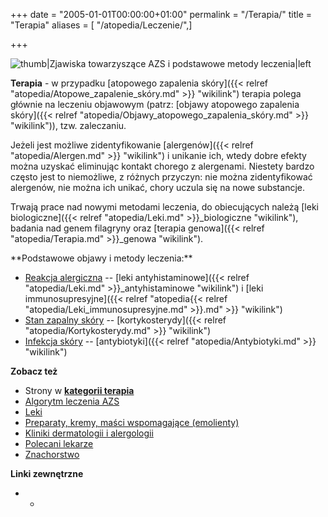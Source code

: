 +++
date = "2005-01-01T00:00:00+01:00"
permalink = "/Terapia/"
title = "Terapia"
aliases = [ "/atopedia/Leczenie/",]

+++

![](/images/Atopowe-diagram.png "thumb|Zjawiska towarzyszące AZS i podstawowe metody leczenia|left")

**Terapia** - w przypadku [atopowego zapalenia skóry]({{< relref "atopedia/Atopowe_zapalenie_skóry.md" >}} "wikilink") terapia polega głównie na leczeniu objawowym (patrz: [objawy atopowego zapalenia skóry]({{< relref "atopedia/Objawy_atopowego_zapalenia_skóry.md" >}} "wikilink")), tzw. zaleczaniu.

Jeżeli jest możliwe zidentyfikowanie [alergenów]({{< relref "atopedia/Alergen.md" >}} "wikilink") i unikanie ich, wtedy dobre efekty można uzyskać eliminując kontakt chorego z alergenami. Niestety bardzo często jest to niemożliwe, z różnych przyczyn: nie można zidentyfikować alergenów, nie można ich unikać, chory uczula się na nowe substancje.

Trwają prace nad nowymi metodami leczenia, do obiecujących należą [leki biologiczne]({{< relref "atopedia/Leki.md" >}}_biologiczne "wikilink"), badania nad genem filagryny oraz [terapia genowa]({{< relref "atopedia/Terapia.md" >}}_genowa "wikilink").

<div style="clear: left;">
</div>
**Podstawowe objawy i metody leczenia:**

-   [Reakcja alergiczna](/atopedia/Reakcja_alergiczna "wikilink") -- [leki antyhistaminowe]({{< relref "atopedia/Leki.md" >}}_antyhistaminowe "wikilink") i [leki immunosupresyjne]({{< relref "atopedia{{< relref "atopedia/Leki_immunosupresyjne.md" >}}.md" >}} "wikilink")
-   [Stan zapalny skóry](/atopedia/Stan_zapalny_skóry "wikilink") -- [kortykosterydy]({{< relref "atopedia/Kortykosterydy.md" >}} "wikilink")
-   [Infekcja skóry](/atopedia/Infekcja_skóry "wikilink") -- [antybiotyki]({{< relref "atopedia/Antybiotyki.md" >}} "wikilink")

**Zobacz też**

-   Strony w **[kategorii terapia](/atopedia/:Kategoria:Terapia "wikilink")**
-   [Algorytm leczenia AZS](/atopedia/Algorytm_leczenia_AZS "wikilink")
-   [Leki](/atopedia/Leki "wikilink")
-   [Preparaty, kremy, maści wspomagające (emolienty)](/atopedia/Emolienty "wikilink")
-   [Kliniki dermatologii i alergologii](/atopedia/Kliniki_dermatologii_i_alergologii "wikilink")
-   [Polecani lekarze](/atopedia/Polecani_lekarze "wikilink")
-   [Znachorstwo](/atopedia/Znachorstwo "wikilink")

**Linki zewnętrzne**

-   -
